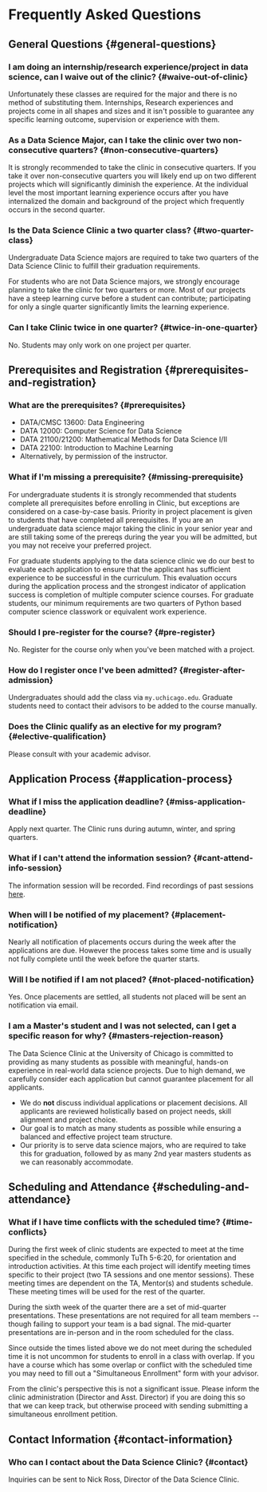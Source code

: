 # Frequently Asked Questions

## General Questions {#general-questions}

### I am doing an internship/research experience/project in data science, can I waive out of the clinic? {#waive-out-of-clinic}
Unfortunately these classes are required for the major and there is no method of substituting them. Internships, Research experiences and projects come in all shapes and sizes and it isn't possible to guarantee any specific learning outcome, supervision or experience with them.

### As a Data Science Major, can I take the clinic over two non-consecutive quarters? {#non-consecutive-quarters}
It is strongly recommended to take the clinic in consecutive quarters. If you take it over non-consecutive quarters you will likely end up on two different projects which will significantly diminish the experience. At the individual level the most important learning experience occurs after you have internalized the domain and background of the project which frequently occurs in the second quarter.

### Is the Data Science Clinic a two quarter class? {#two-quarter-class}
Undergraduate Data Science majors are required to take two quarters of the Data Science Clinic to fulfill their graduation requirements. 

For students who are not Data Science majors, we strongly encourage planning to take the clinic for two quarters or more. Most of our projects have a steep learning curve before a student can contribute; participating for only a single quarter significantly limits the learning experience.

### Can I take Clinic twice in one quarter? {#twice-in-one-quarter}
No. Students may only work on one project per quarter.

## Prerequisites and Registration {#prerequisites-and-registration}

### What are the prerequisites? {#prerequisites}
* DATA/CMSC 13600: Data Engineering
* DATA 12000: Computer Science for Data Science
* DATA 21100/21200: Mathematical Methods for Data Science I/II
* DATA 22100: Introduction to Machine Learning
* Alternatively, by permission of the instructor.

### What if I'm missing a prerequisite? {#missing-prerequisite}
For undergraduate students it is strongly recommended that students complete all prerequisites before enrolling in Clinic, but exceptions are considered on a case-by-case basis. Priority in project placement is given to students that have completed all prerequisites. If you are an undergraduate data science major taking the clinic in your senior year and are still taking some of the prereqs during the year you will be admitted, but you may not receive your preferred project.

For graduate students applying to the data science clinic we do our best to evaluate each application to ensure that the applicant has sufficient experience to be successful in the curriculum. This evaluation occurs during the application process and the strongest indicator of application success is completion of multiple computer science courses. For graduate students, our minimum requirements are two quarters of Python based computer science classwork or equivalent work experience.

### Should I pre-register for the course? {#pre-register}
No. Register for the course only when you've been matched with a project.

### How do I register once I've been admitted? {#register-after-admission}
Undergraduates should add the class via `my.uchicago.edu`. Graduate students need to contact their advisors to be added to the course manually.

### Does the Clinic qualify as an elective for my program? {#elective-qualification}
Please consult with your academic advisor.

## Application Process {#application-process}

### What if I miss the application deadline? {#miss-application-deadline}
Apply next quarter. The Clinic runs during autumn, winter, and spring quarters.

### What if I can't attend the information session? {#cant-attend-info-session}
The information session will be recorded. Find recordings of past sessions [here](https://uchicago.box.com/s/35irwnktfazm8sjpdz82z8x6ssnimpcy).

### When will I be notified of my placement? {#placement-notification}
Nearly all notification of placements occurs during the week after the applications are due. However the process takes some time and is usually not fully complete until the week before the quarter starts.

### Will I be notified if I am not placed? {#not-placed-notification}
Yes. Once placements are settled, all students not placed will be sent an notification via email.

### I am a Master's student and I was not selected, can I get a specific reason for why? {#masters-rejection-reason}
The Data Science Clinic at the University of Chicago is committed to providing as many students as possible with meaningful, hands-on experience in real-world data science projects. Due to high demand, we carefully consider each application but cannot guarantee placement for all applicants.

  * We do **not** discuss individual applications or placement decisions. All applicants are reviewed holistically based on project needs, skill alignment and project choice.
  * Our goal is to match as many students as possible while ensuring a balanced and effective project team structure.
  * Our priority is to serve data science majors, who are required to take this for graduation, followed by as many 2nd year masters students as we can reasonably accommodate.

## Scheduling and Attendance {#scheduling-and-attendance}

### What if I have time conflicts with the scheduled time? {#time-conflicts}
During the first week of clinic students are expected to meet at the time specified in the schedule, commonly TuTh 5-6:20, for orientation and introduction activities. At this time each project will identify meeting times specific to their project (two TA sessions and one mentor sessions). These meeting times are dependent on the TA, Mentor(s) and students schedule. These meeting times will be used for the rest of the quarter.

During the sixth week of the quarter there are a set of mid-quarter presentations. These presentations are not required for all team members -- though failing to support your team is a bad signal. The mid-quarter presentations are in-person and in the room scheduled for the class.

Since outside the times listed above we do not meet during the scheduled time it is not uncommon for students to enroll in a class with overlap. If you have a course which has some overlap or conflict with the scheduled time you may need to fill out a "Simultaneous Enrollment" form with your advisor. 

From the clinic's perspective this is not a significant issue. Please inform the clinic administration (Director and Asst. Director) if you are doing this so that we can keep track, but otherwise proceed with sending submitting a simultaneous enrollment petition.

## Contact Information {#contact-information}

### Who can I contact about the Data Science Clinic? {#contact}
Inquiries can be sent to Nick Ross, Director of the Data Science Clinic. 